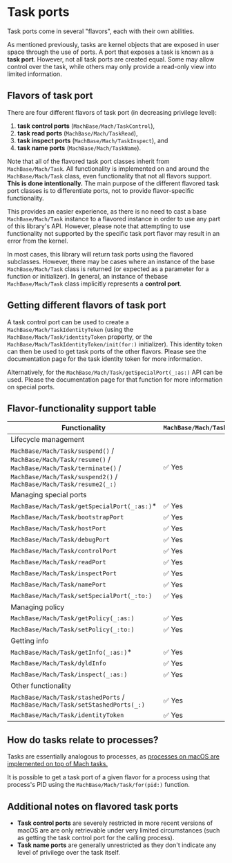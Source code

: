 # Task ports

Task ports come in several "flavors", each with their own abilities.

As mentioned previously, tasks are kernel objects that are exposed in user space through the use of ports. A port that exposes a task is known as a **task port**. However, not all task ports are created equal. Some may allow control over the task, while others may only provide a read-only view into limited information.

## Flavors of task port

There are four different flavors of task port (in decreasing privilege level):

1. **task control ports** (``MachBase/Mach/TaskControl``),
2. **task read ports** (``MachBase/Mach/TaskRead``),
3. **task inspect ports** (``MachBase/Mach/TaskInspect``), and
4. **task name ports** (``MachBase/Mach/TaskName``).

Note that all of the flavored task port classes inherit from ``MachBase/Mach/Task``. All functionality is implemented on and around the ``MachBase/Mach/Task`` class, even functionality that not all flavors support. **This is done intentionally.** The main purpose of the different flavored task port classes is to differentiate ports, not to provide flavor-specific functionality.

This provides an easier experience, as there is no need to cast a base ``MachBase/Mach/Task`` instance to a flavored instance in order to use any part of this library's API. However, please note that attempting to use functionality not supported by the specific task port flavor may result in an error from the kernel.

In most cases, this library will return task ports using the flavored subclasses. However, there may be cases where an instance of the base ``MachBase/Mach/Task`` class is returned (or expected as a parameter for a function or initializer). In general, an instance of thebase ``MachBase/Mach/Task`` class implicitly represents a **control port**.

## Getting different flavors of task port

A task control port can be used to create a ``MachBase/Mach/TaskIdentityToken`` (using the ``MachBase/Mach/Task/identityToken`` property, or the ``MachBase/Mach/TaskIdentityToken/init(for:)`` initializer). This identity token can then be used to get task ports of the other flavors. Please see the documentation page for the task identity token for more information.

Alternatively, for the ``MachBase/Mach/Task/getSpecialPort(_:as:)`` API can be used. Please the documentation page for that function for more information on special ports.


## Flavor-functionality support table

| Functionality | ``MachBase/Mach/TaskControl`` | ``MachBase/Mach/TaskRead`` | ``MachBase/Mach/TaskInspect`` | ``MachBase/Mach/TaskName``|
| --- | --- | --- | --- | --- |
| Lifecycle management     |||||
|  ``MachBase/Mach/Task/suspend()`` / ``MachBase/Mach/Task/resume()`` / ``MachBase/Mach/Task/terminate()`` / ``MachBase/Mach/Task/suspend2()`` / ``MachBase/Mach/Task/resume2(_:)``  | ✅ Yes | ✅ Yes | ❌ No | ❌ No |
| Managing special ports       |||||
| ``MachBase/Mach/Task/getSpecialPort(_:as:)``* | ✅ Yes | ✅ Yes | ✅ Yes | ❌ No |
| ``MachBase/Mach/Task/bootstrapPort`` | ✅ Yes | ❌ No | ❌ No | ❌ No |
| ``MachBase/Mach/Task/hostPort`` | ✅ Yes | ❌ No | ❌ No | ❌ No |
| ``MachBase/Mach/Task/debugPort`` | ✅ Yes | ❌ No | ❌ No | ❌ No |
| ``MachBase/Mach/Task/controlPort`` | ✅ Yes | ❌ No | ❌ No | ❌ No |
| ``MachBase/Mach/Task/readPort`` | ✅ Yes | ✅ Yes | ❌ No | ❌ No |
| ``MachBase/Mach/Task/inspectPort`` | ✅ Yes | ✅ Yes | ✅ Yes | ❌ No |
| ``MachBase/Mach/Task/namePort`` | ✅ Yes | ✅ Yes | ✅ Yes | ✅ Yes |
| ``MachBase/Mach/Task/setSpecialPort(_:to:)`` | ✅ Yes | ❌ No | ❌ No | ❌ No |
| Managing policy      |||||
| ``MachBase/Mach/Task/getPolicy(_:as:)`` | ✅ Yes | ✅ Yes | ✅ Yes | ❌ No |
| ``MachBase/Mach/Task/setPolicy(_:to:)`` | ✅ Yes |  ❌ No | ❌ No | ❌ No |
| Getting info      |||||
| ``MachBase/Mach/Task/getInfo(_:as:)``* | ✅ Yes | ✅ Yes | ✅ Yes | ✅ Yes |
| ``MachBase/Mach/Task/dyldInfo`` | ✅ Yes | ✅ Yes | ❌ No | ❌ No |
| ``MachBase/Mach/Task/inspect(_:as:)`` | ✅ Yes | ✅ Yes | ✅ Yes | ❌ No |
| Other functionality      |||||
| ``MachBase/Mach/Task/stashedPorts`` / ``MachBase/Mach/Task/setStashedPorts(_:)`` | ✅ Yes | ❌ No | ❌ No | ❌ No |
| ``MachBase/Mach/Task/identityToken`` | ✅ Yes | ❌ No | ❌ No | ❌ No |


## How do tasks relate to processes?

Tasks are essentially analogous to processes, as [processes on macOS are implemented on top of Mach tasks.](https://developer.apple.com/library/archive/documentation/Darwin/Conceptual/KernelProgramming/Mach/Mach.html#:~:text=OS%20X%20processes%20and%20POSIX%20threads%20(pthreads)%20are%20implemented%20on%20top%20of%20Mach%20tasks%20and%20threads,%20respectively.)

It is possible to get a task port of a given flavor for a process using that process's PID using the ``MachBase/Mach/Task/for(pid:)`` function.

## Additional notes on flavored task ports

- **Task control ports** are severely restricted in more recent versions of macOS are are only retrievable under very limited circumstances (such as getting the task control port for the calling process).
- **Task name ports** are generally unrestricted as they don't indicate any level of privilege over the task itself.